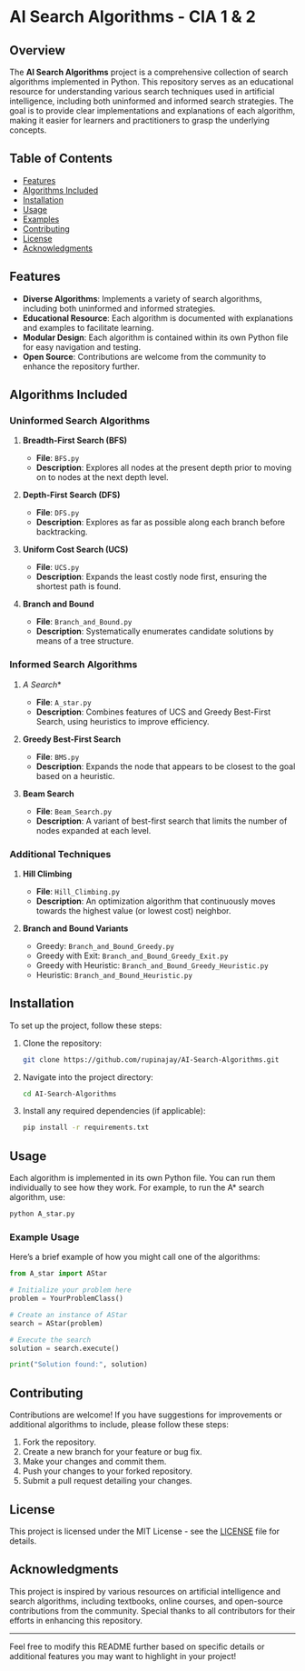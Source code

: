 # AI Search Algorithms - CIA 1 & 2

## Overview

The **AI Search Algorithms** project is a comprehensive collection of search algorithms implemented in Python. This repository serves as an educational resource for understanding various search techniques used in artificial intelligence, including both uninformed and informed search strategies. The goal is to provide clear implementations and explanations of each algorithm, making it easier for learners and practitioners to grasp the underlying concepts.

## Table of Contents

- [Features](#features)
- [Algorithms Included](#algorithms-included)
- [Installation](#installation)
- [Usage](#usage)
- [Examples](#examples)
- [Contributing](#contributing)
- [License](#license)
- [Acknowledgments](#acknowledgments)

## Features

- **Diverse Algorithms**: Implements a variety of search algorithms, including both uninformed and informed strategies.
- **Educational Resource**: Each algorithm is documented with explanations and examples to facilitate learning.
- **Modular Design**: Each algorithm is contained within its own Python file for easy navigation and testing.
- **Open Source**: Contributions are welcome from the community to enhance the repository further.

## Algorithms Included

### Uninformed Search Algorithms

1. **Breadth-First Search (BFS)**  
   - **File**: `BFS.py`  
   - **Description**: Explores all nodes at the present depth prior to moving on to nodes at the next depth level.

2. **Depth-First Search (DFS)**  
   - **File**: `DFS.py`  
   - **Description**: Explores as far as possible along each branch before backtracking.

3. **Uniform Cost Search (UCS)**  
   - **File**: `UCS.py`  
   - **Description**: Expands the least costly node first, ensuring the shortest path is found.

4. **Branch and Bound**  
   - **File**: `Branch_and_Bound.py`  
   - **Description**: Systematically enumerates candidate solutions by means of a tree structure.

### Informed Search Algorithms

1. **A* Search**  
   - **File**: `A_star.py`  
   - **Description**: Combines features of UCS and Greedy Best-First Search, using heuristics to improve efficiency.

2. **Greedy Best-First Search**  
   - **File**: `BMS.py`  
   - **Description**: Expands the node that appears to be closest to the goal based on a heuristic.

3. **Beam Search**  
   - **File**: `Beam_Search.py`  
   - **Description**: A variant of best-first search that limits the number of nodes expanded at each level.

### Additional Techniques

1. **Hill Climbing**  
   - **File**: `Hill_Climbing.py`  
   - **Description**: An optimization algorithm that continuously moves towards the highest value (or lowest cost) neighbor.

2. **Branch and Bound Variants**
   - Greedy: `Branch_and_Bound_Greedy.py`
   - Greedy with Exit: `Branch_and_Bound_Greedy_Exit.py`
   - Greedy with Heuristic: `Branch_and_Bound_Greedy_Heuristic.py`
   - Heuristic: `Branch_and_Bound_Heuristic.py`

## Installation

To set up the project, follow these steps:

1. Clone the repository:
   ```bash
   git clone https://github.com/rupinajay/AI-Search-Algorithms.git
   ```

2. Navigate into the project directory:
   ```bash
   cd AI-Search-Algorithms
   ```

3. Install any required dependencies (if applicable):
   ```bash
   pip install -r requirements.txt
   ```

## Usage

Each algorithm is implemented in its own Python file. You can run them individually to see how they work. For example, to run the A* search algorithm, use:

```bash
python A_star.py
```

### Example Usage

Here’s a brief example of how you might call one of the algorithms:

```python
from A_star import AStar

# Initialize your problem here
problem = YourProblemClass()

# Create an instance of AStar
search = AStar(problem)

# Execute the search
solution = search.execute()

print("Solution found:", solution)
```

## Contributing

Contributions are welcome! If you have suggestions for improvements or additional algorithms to include, please follow these steps:

1. Fork the repository.
2. Create a new branch for your feature or bug fix.
3. Make your changes and commit them.
4. Push your changes to your forked repository.
5. Submit a pull request detailing your changes.

## License

This project is licensed under the MIT License - see the [LICENSE](LICENSE) file for details.

## Acknowledgments

This project is inspired by various resources on artificial intelligence and search algorithms, including textbooks, online courses, and open-source contributions from the community. Special thanks to all contributors for their efforts in enhancing this repository.

---

Feel free to modify this README further based on specific details or additional features you may want to highlight in your project!